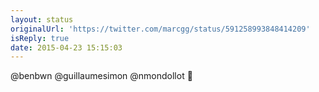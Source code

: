 ```yaml
---
layout: status
originalUrl: 'https://twitter.com/marcgg/status/591258993848414209'
isReply: true
date: 2015-04-23 15:15:03
---
```


@benbwn @guillaumesimon @nmondollot 👯
